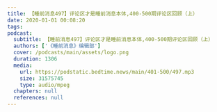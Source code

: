 ```yaml
---
title: 【睡前消息497】评论区才是睡前消息本体,400-500期评论区回顾（上）
date: 2020-01-01 00:08:20
tags:
podcast:
  subtitle: 【睡前消息497】评论区才是睡前消息本体,400-500期评论区回顾（上）
  authors: ['《睡前消息》编辑部']
  cover: /podcasts/main/assets/logo.png
  duration: 1306
  media:
    url: https://podstatic.bedtime.news/main/401-500/497.mp3
    size: 31575745
    type: audio/mpeg
  chapters: null
  references: null
---
```

